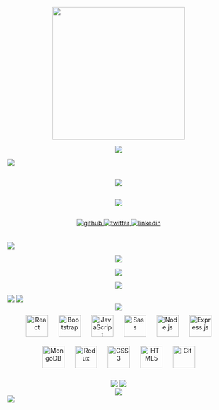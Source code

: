 <!-- <img src="https://camo.githubusercontent.com/b40aa6e0a49e00065a11b3773f9f4d7098be2fed4da538a0a32abb74992a7869/68747470733a2f2f726973686176616e616e642e6769746875622e696f2f7374617469632f696d616765732f6772656574696e67732e676966"> -->



**<div align="center">[<img src="https://c.tenor.com/5hKPyupKGWMAAAAC/robot-hello.gif" width="300px"> ](https://www.brian-reed.me/)</div>**

**<div align="center">[<img src="https://res.cloudinary.com/at100dev/image/upload/v1628283719/I_m_Brian_Reed_a_Software_Engineer_2_psdfrk.svg">](https://www.brian-reed.me/)</div>**

<img src="https://raw.githubusercontent.com/andreasbm/readme/master/assets/lines/colored.png">


## 
**<div align="center">[<img src="https://res.cloudinary.com/at100dev/image/upload/v1628296962/Portfolio_4_wugw4m.svg">](https://www.brian-reed.me/)</div>**
##
**<div align="center">[<img src="https://res.cloudinary.com/at100dev/image/upload/v1628297027/Contact_Me_2_ydvemp.svg">](https://brian-reed.mfs.gg/brian-reed)</div>**
##
<div align="center">
<a href="https://github.com/brian-reed-software" target="_blank">
<img src=https://img.shields.io/badge/github-%2324292e.svg?&style=for-the-badge&logo=github&logoColor=white alt=github style="margin-bottom: 5px;" />
</a>
<a href="https://twitter.com/brian_software_" target="_blank">
<img src=https://img.shields.io/badge/twitter-%2300acee.svg?&style=for-the-badge&logo=twitter&logoColor=white alt=twitter style="margin-bottom: 5px;" />
</a>
<a href="https://linkedin.com/in/brian-reed-software" target="_blank">
<img src=https://img.shields.io/badge/linkedin-%231E77B5.svg?&style=for-the-badge&logo=linkedin&logoColor=white alt=linkedin style="margin-bottom: 5px;" />
</a></div>
  
##


  
<img src="https://raw.githubusercontent.com/andreasbm/readme/master/assets/lines/colored.png">
  
**<div align="center">[<img src="https://res.cloudinary.com/at100dev/image/upload/v1628305783/Projects_iup99o.svg">](https://social-again.herokuapp.com/)</div>**

**<div align="center">[<img src="https://res.cloudinary.com/at100dev/image/upload/b_rgb:000000,r_30/v1628306896/networkingApp1_px0fvk.jpg">](https://social-again.herokuapp.com/)</div>**

**<div align="center">[<img src="https://repository-images.githubusercontent.com/394708721/49658f52-32f5-4fb5-aaa8-9553f34577d8">](https://fizzbuzz-checker.herokuapp.com/)</div>**
 
<img src="https://raw.githubusercontent.com/andreasbm/readme/master/assets/lines/colored.png">

<img src="https://raw.githubusercontent.com/andreasbm/readme/master/assets/lines/colored.png">


<div align="center">

<img src="https://res.cloudinary.com/at100dev/image/upload/v1628283783/My_Skill_Set_kzcplc.svg">  

<br/>

<div align="center" width="100%">  

<img style="margin: 10px" src="https://profilinator.rishav.dev/skills-assets/react-original-wordmark.svg" alt="React" height="50" />  
<img style="margin: 10px" src="https://profilinator.rishav.dev/skills-assets/bootstrap-plain.svg" alt="Bootstrap" height="50" />  
<img style="margin: 10px" src="https://profilinator.rishav.dev/skills-assets/javascript-original.svg" alt="JavaScript" height="50" />  
<img style="margin: 10px" src="https://profilinator.rishav.dev/skills-assets/sass-original.svg" alt="Sass" height="50" />  
<img style="margin: 10px" src="https://profilinator.rishav.dev/skills-assets/nodejs-original-wordmark.svg" alt="Node.js" height="50" />  
<img style="margin: 10px" src="https://profilinator.rishav.dev/skills-assets/express-original-wordmark.svg" alt="Express.js" height="50" />  
<img style="margin: 10px" src="https://profilinator.rishav.dev/skills-assets/mongodb-original-wordmark.svg" alt="MongoDB" height="50" />  
<img style="margin: 10px" src="https://profilinator.rishav.dev/skills-assets/redux-original.svg" alt="Redux" height="50" />  
<img style="margin: 10px" src="https://profilinator.rishav.dev/skills-assets/css3-original-wordmark.svg" alt="CSS3" height="50" />  
<img style="margin: 10px" src="https://profilinator.rishav.dev/skills-assets/html5-original-wordmark.svg" alt="HTML5" height="50" />  
<img style="margin: 10px" src="https://profilinator.rishav.dev/skills-assets/git-scm-icon.svg" alt="Git" height="50" />  
</div>
</div>
<br/>
<div align="center">
  

<img src="https://raw.githubusercontent.com/andreasbm/readme/master/assets/lines/colored.png">
  
<img src="https://res.cloudinary.com/at100dev/image/upload/v1628283864/Github_Stats_yqhobs.svg">
  </div>
<!-- <div align="center"><img src="https://github-readme-stats.vercel.app/api?username=brian-reed-software&show_icons=true&count_private=true&hide_border=true" align="center" /> -->
 
 <div align="center">
<img src="https://ghchart.rshah.org/brian-reed-software" /></div>  

<img src="https://raw.githubusercontent.com/andreasbm/readme/master/assets/lines/colored.png">


<!-- ## Recent Blog Posts   -->
  

<br/>  

